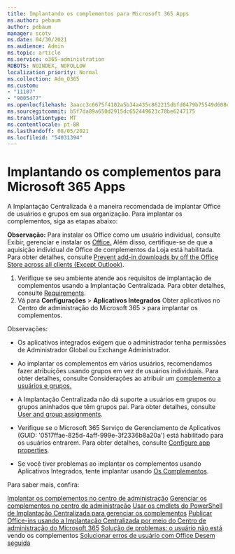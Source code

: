 ```yaml
---
title: Implantando os complementos para Microsoft 365 Apps
ms.author: pebaum
author: pebaum
manager: scotv
ms.date: 04/30/2021
ms.audience: Admin
ms.topic: article
ms.service: o365-administration
ROBOTS: NOINDEX, NOFOLLOW
localization_priority: Normal
ms.collection: Adm_O365
ms.custom:
- "11107"
- "9005477"
ms.openlocfilehash: 3aacc3c6675f4102a5b34a435c862215dbfd0479b75549d608ed3c91021ed3d7
ms.sourcegitcommit: b5f7da89a650d2915dc652449623c78be6247175
ms.translationtype: MT
ms.contentlocale: pt-BR
ms.lasthandoff: 08/05/2021
ms.locfileid: "54031394"
---
```

# <a name="deploying-add-ins-for-microsoft-365-apps"></a>Implantando os complementos para Microsoft 365 Apps

A Implantação Centralizada é a maneira recomendada de implantar Office de usuários e grupos em sua organização. Para implantar os complementos, siga as etapas abaixo:

**Observação:** Para instalar os Office como um usuário individual, consulte Exibir, gerenciar e instalar os [Office.](https://support.microsoft.com/topic/view-manage-and-install-add-ins-in-office-programs-16278816-1948-4028-91e5-76dca5380f8d) Além disso, certifique-se de que a aquisição individual de Office de complementos da Loja está habilitada. Para obter detalhes, consulte [Prevent add-in downloads by off the Office Store across all clients (Except Outlook)](https://docs.microsoft.com/microsoft-365/admin/manage/manage-addins-in-the-admin-center?view=o365-worldwide#prevent-add-in-downloads-by-turning-off-the-office-store-across-all-clients-except-outlook).

1. Verifique se seu ambiente atende aos requisitos de implantação de complementos usando a Implantação Centralizada. Para obter detalhes, consulte [Requirements](https://docs.microsoft.com/microsoft-365/admin/manage/centralized-deployment-of-add-ins?#requirements).
2. Vá para **Configurações**  >  **Aplicativos Integrados** Obter aplicativos no Centro de administração do Microsoft 365  >   para implantar os complementos. 

Observações: 

- Os aplicativos integrados exigem que o administrador tenha permissões de Administrador Global ou Exchange Administrador.

- Ao implantar os complementos em vários usuários, recomendamos fazer atribuições usando grupos em vez de usuários individuais. Para obter detalhes, consulte Considerações ao atribuir um [complemento a usuários e grupos.](https://docs.microsoft.com/microsoft-365/admin/manage/manage-deployment-of-add-ins?view=o365-worldwide#considerations-when-assigning-an-add-in-to-users-and-groups)

- A Implantação Centralizada não dá suporte a usuários em grupos ou grupos aninhados que têm grupos pai. Para obter detalhes, consulte [User and group assignments](https://docs.microsoft.com/microsoft-365/admin/manage/centralized-deployment-of-add-ins?view=o365-worldwide#user-and-group-assignments).

- Verifique se o Microsoft 365 Serviço de Gerenciamento de Aplicativos (GUID: '0517ffae-825d-4aff-999e-3f2336b8a20a') está habilitado para os usuários entrarem. Para obter detalhes, consulte [Configure app properties](https://docs.microsoft.com/azure/active-directory/manage-apps/add-application-portal-configure#configure-app-properties).

- Se você tiver problemas ao implantar os complementos usando Aplicativos Integrados, tente implantar usando [Os Complementos](https://admin.microsoft.com/AdminPortal/Home?#/Settings/AddIns).

Para saber mais, confira:

[Implantar os complementos no centro de administração](https://docs.microsoft.com/microsoft-365/admin/manage/manage-deployment-of-add-ins) 
 [Gerenciar os complementos no centro de administração](https://docs.microsoft.com/microsoft-365/admin/manage/manage-addins-in-the-admin-center) 
 [Usar os cmdlets do PowerShell de Implantação Centralizada para gerenciar os complementos](https://docs.microsoft.com/microsoft-365/enterprise/use-the-centralized-deployment-powershell-cmdlets-to-manage-add-ins) 
 [Publicar Office-ins usando a Implantação Centralizada por meio do Centro de administração do Microsoft 365](https://docs.microsoft.com/office/dev/add-ins/publish/centralized-deployment#publish-an-office-add-in-via-centralized-deployment) 
 [Solução de problemas: o usuário não está](https://docs.microsoft.com/office365/troubleshoot/access-management/user-not-seeing-add-ins) vendo os complementos 
 [Solucionar erros de usuário com Office Desem seguida](https://docs.microsoft.com/office/dev/add-ins/testing/testing-and-troubleshooting)